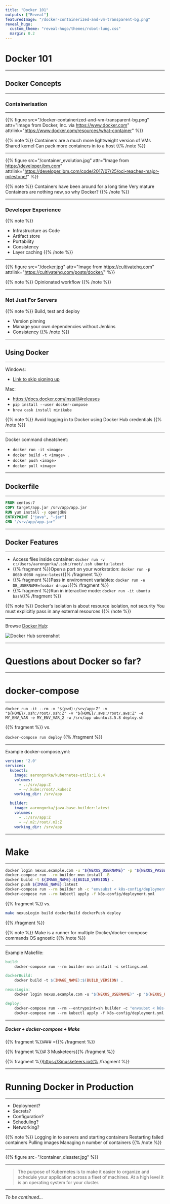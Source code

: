 ```yaml
---
title: "Docker 101"
outputs: ["Reveal"]
featuredImage: "/docker-containerized-and-vm-transparent-bg.png"
reveal_hugo:
  custom_theme: "reveal-hugo/themes/robot-lung.css"
  margin: 0.2
---
```


# Docker 101

---

## Docker Concepts

---

### Containerisation

---

{{% figure src="/docker-containerized-and-vm-transparent-bg.png" attr="Image from Docker, Inc. via https://www.docker.com" attrlink="https://www.docker.com/resources/what-container" %}}

{{% note %}}
Containers are a much more lightweight version of VMs
Shared kernel
Can pack more containers in to a host
{{% /note %}}

---

{{% figure src="/container_evolution.jpg" attr="Image from https://developer.ibm.com" attrlink="https://developer.ibm.com/code/2017/07/25/oci-reaches-major-milestone/" %}}

{{% note %}}
Containers have been around for a long time
Very mature
Containers are nothing new, so why Docker?
{{% /note %}}

---

### Developer Experience

{{% note %}}
  * Infrastructure as Code
  * Artifact store
  * Portability
  * Consistency
  * Layer caching
{{% /note %}}

---

{{% figure src="/docker.jpg" attr="Image from https://cultivatehq.com" attrlink="https://cultivatehq.com/posts/docker/" %}}

{{% note %}}
Opinionated workflow
{{% /note %}}

---

### Not Just For Servers

{{% note %}}
Build, test and deploy

  * Version pinning
  * Manage your own dependencies without Jenkins
  * Consistency
{{% /note %}}

---

## Using Docker

---

Windows:

  * [Link to skip signing up](https://download.docker.com/win/stable/Docker%20for%20Windows%20Installer.exe)

Mac:

  * https://docs.docker.com/install/#releases
  * `pip install --user docker-compose`
  * `brew cask install minikube`

{{% note %}}
Avoid logging in to Docker using Docker Hub credentials
{{% /note %}}

---

Docker command cheatsheet:

  * `docker run -it <image>`
  * `docker build -t <image> .`
  * `docker push <image>`
  * `docker pull <image>`

---

## Dockerfile

---

```Dockerfile
FROM centos:7
COPY target/app.jar /srv/app/app.jar
RUN yum install -y openjdk8
ENTRYPOINT ["java", "-jar"]
CMD "/srv/app/app.jar"
```

---

## Docker Features

---

  * Access files inside container: `docker run -v c:/Users/aarongorka/.ssh:/root/.ssh ubuntu:latest`
  * {{% fragment %}}Open a port on your workstation: `docker run -p 8080:8080 nginx:latest`{{% /fragment %}}
  * {{% fragment %}}Pass in environment variables: `docker run -e DB_USERNAME=foobar drupal`{{% /fragment %}}
  * {{% fragment %}}Run in interactive mode: `docker run -it ubuntu bash`{{% /fragment %}}

{{% note %}}
Docker's isolation is about resource isolation, not security
You must explicitly pass in any external resources
{{% /note %}}

---

Browse [Docker Hub][]:

![Docker Hub screenshot](/dockerhub_screenshot.png)

[Docker Hub]: https://hub.docker.com/

---

# Questions about Docker so far?

---

# docker-compose

---

`docker run -it --rm -v "$(pwd):/srv/app:Z" -v "${HOME}/.ssh:/root/.ssh:Z" -v "${HOME}/.aws:/root/.aws:Z" -e MY_ENV_VAR -e MY_ENV_VAR_2 -w /srv/app ubuntu:3.5.8 deploy.sh`

{{% fragment %}}
vs.

`docker-compose run deploy`
{{% /fragment %}}

---

Example docker-compose.yml:

```yaml
version: '2.0'
services:
  kubectl:
    image: aarongorka/kubernetes-utils:1.8.4
    volumes:
      - .:/srv/app:Z
      - ~/.kube:/root/.kube:Z
    working_dir: /srv/app

  builder:
    image: aarongorka/java-base-builder:latest
    volumes:
      - .:/srv/app:Z
      - ~/.m2:/root/.m2:Z
    working_dir: /srv/app
```

---

# Make

---

```bash
docker login nexus.example.com -u "${NEXUS_USERNAME}" -p "${NEXUS_PASSWORD}"
docker-compose run --rm builder mvn install -B
docker build -t ${IMAGE_NAME}:${BUILD_VERSION} .
docker push ${IMAGE_NAME}:latest
docker-compose run --rm builder sh -c "envsubst < k8s-config/deployment.tmpl.yml > k8s-config/deployment.yml"
docker-compose run --rm kubectl apply -f k8s-config/deployment.yml
```

{{% fragment %}}
vs.

```bash
make nexusLogin build dockerBuild dockerPush deploy
```
{{% /fragment %}}

{{% note %}}
Make is a runner for multiple Docker/docker-compose commands
OS agnostic
{{% /note %}}

---

Example Makefile:

```Makefile
build:
	docker-compose run --rm builder mvn install -s settings.xml

dockerBuild:
	docker build -t $(IMAGE_NAME):$(BUILD_VERSION) .

nexusLogin:
	docker login nexus.example.com -u "$(NEXUS_USERNAME)" -p "$(NEXUS_PASSWORD)"

deploy:
	docker-compose run --rm --entrypoint=sh builder -c "envsubst < k8s-config/deployment.tmpl.yml > k8s-config/deployment.yml"
	docker-compose run --rm kubectl apply -f k8s-config/deployment.yml
```

---

##### Docker + docker-compose + Make

{{% fragment %}}### ={{% /fragment %}}

{{% fragment %}}# 3 Musketeers{{% /fragment %}}

{{% fragment %}}https://3musketeers.io{{% /fragment %}}

---

# Running Docker in Production

---

  * Deployment?
  * Secrets?
  * Configuration?
  * Scheduling?
  * Networking?

{{% note %}}
Logging in to servers and starting containers
Restarting failed containers
Pulling images
Managing n number of containers
{{% /note %}}

---

{{% figure src="/container_disaster.jpg" %}}

---

>The purpose of Kubernetes is to make it easier to organize and schedule your application across a fleet of machines. At a high level it is an operating system for your cluster.

---

_To be continued..._
